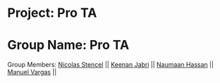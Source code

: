 # Project: Pro TA
# Group Name: Pro TA
Group Members: [Nicolas Stencel](#) ||
               [Keenan Jabri](#) ||
               [Naumaan Hassan](#) ||
               [Manuel Vargas](#) ||
